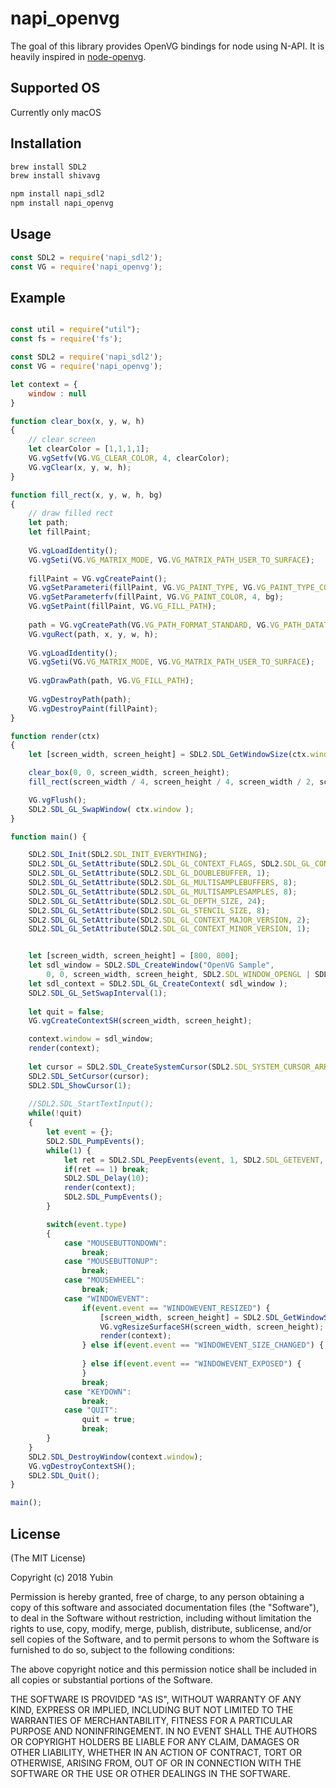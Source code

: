 # napi_openvg

The goal of this library provides OpenVG bindings for node using N-API.
It is heavily inspired in [node-openvg](https://github.com/luismreis/node-openvg). 


## Supported OS
Currently only macOS


## Installation

```javascript
brew install SDL2
brew install shivavg
```

```javascript
npm install napi_sdl2
npm install napi_openvg
```

## Usage

```javascript
const SDL2 = require('napi_sdl2');
const VG = require('napi_openvg');
```

## Example

```javascript

const util = require("util");
const fs = require('fs');

const SDL2 = require('napi_sdl2');
const VG = require('napi_openvg');

let context = {
	window : null
}

function clear_box(x, y, w, h)
{
    // clear screen
    let clearColor = [1,1,1,1];
    VG.vgSetfv(VG.VG_CLEAR_COLOR, 4, clearColor);
    VG.vgClear(x, y, w, h);
}

function fill_rect(x, y, w, h, bg)
{
    // draw filled rect
    let path;   
    let fillPaint;
       
    VG.vgLoadIdentity();
    VG.vgSeti(VG.VG_MATRIX_MODE, VG.VG_MATRIX_PATH_USER_TO_SURFACE);
    
    fillPaint = VG.vgCreatePaint();
    VG.vgSetParameteri(fillPaint, VG.VG_PAINT_TYPE, VG.VG_PAINT_TYPE_COLOR);
    VG.vgSetParameterfv(fillPaint, VG.VG_PAINT_COLOR, 4, bg);
    VG.vgSetPaint(fillPaint, VG.VG_FILL_PATH);
    
    path = VG.vgCreatePath(VG.VG_PATH_FORMAT_STANDARD, VG.VG_PATH_DATATYPE_F, 1,0,0,0, VG.VG_PATH_CAPABILITY_ALL);
    VG.vguRect(path, x, y, w, h);
    
    VG.vgLoadIdentity();
    VG.vgSeti(VG.VG_MATRIX_MODE, VG.VG_MATRIX_PATH_USER_TO_SURFACE);
    
    VG.vgDrawPath(path, VG.VG_FILL_PATH);
    
    VG.vgDestroyPath(path);
    VG.vgDestroyPaint(fillPaint);
}

function render(ctx)
{
	let [screen_width, screen_height] = SDL2.SDL_GetWindowSize(ctx.window);

	clear_box(0, 0, screen_width, screen_height);
	fill_rect(screen_width / 4, screen_height / 4, screen_width / 2, screen_height / 2, [1, 0, 0, 1]);

	VG.vgFlush();
	SDL2.SDL_GL_SwapWindow( ctx.window );
}

function main() {

	SDL2.SDL_Init(SDL2.SDL_INIT_EVERYTHING);
	SDL2.SDL_GL_SetAttribute(SDL2.SDL_GL_CONTEXT_FLAGS, SDL2.SDL_GL_CONTEXT_FORWARD_COMPATIBLE_FLAG);
	SDL2.SDL_GL_SetAttribute(SDL2.SDL_GL_DOUBLEBUFFER, 1);
	SDL2.SDL_GL_SetAttribute(SDL2.SDL_GL_MULTISAMPLEBUFFERS, 8);
	SDL2.SDL_GL_SetAttribute(SDL2.SDL_GL_MULTISAMPLESAMPLES, 8);
	SDL2.SDL_GL_SetAttribute(SDL2.SDL_GL_DEPTH_SIZE, 24);
	SDL2.SDL_GL_SetAttribute(SDL2.SDL_GL_STENCIL_SIZE, 8);
	SDL2.SDL_GL_SetAttribute(SDL2.SDL_GL_CONTEXT_MAJOR_VERSION, 2);
	SDL2.SDL_GL_SetAttribute(SDL2.SDL_GL_CONTEXT_MINOR_VERSION, 1);


	let [screen_width, screen_height] = [800, 800];
	let sdl_window = SDL2.SDL_CreateWindow("OpenVG Sample", 
		0, 0, screen_width, screen_height, SDL2.SDL_WINDOW_OPENGL | SDL2.SDL_WINDOW_SHOWN | SDL2.SDL_WINDOW_RESIZABLE);
	let sdl_context = SDL2.SDL_GL_CreateContext( sdl_window );
	SDL2.SDL_GL_SetSwapInterval(1);
   
	let quit = false;
	VG.vgCreateContextSH(screen_width, screen_height);

	context.window = sdl_window;
	render(context);
	
	let cursor = SDL2.SDL_CreateSystemCursor(SDL2.SDL_SYSTEM_CURSOR_ARROW);
	SDL2.SDL_SetCursor(cursor);
	SDL2.SDL_ShowCursor(1);
			
 	//SDL2.SDL_StartTextInput();
	while(!quit)
	{
		let event = {};
		SDL2.SDL_PumpEvents();
		while(1) {
			let ret = SDL2.SDL_PeepEvents(event, 1, SDL2.SDL_GETEVENT, SDL2.SDL_FIRSTEVENT, SDL2.SDL_LASTEVENT);
			if(ret == 1) break;
			SDL2.SDL_Delay(10);
			render(context);
			SDL2.SDL_PumpEvents();
		}

		switch(event.type)
		{
			case "MOUSEBUTTONDOWN":
				break;
			case "MOUSEBUTTONUP":
				break;
			case "MOUSEWHEEL":
				break;
			case "WINDOWEVENT":
				if(event.event == "WINDOWEVENT_RESIZED") {
					[screen_width, screen_height] = SDL2.SDL_GetWindowSize(context.window);
					VG.vgResizeSurfaceSH(screen_width, screen_height);
					render(context);
				} else if(event.event == "WINDOWEVENT_SIZE_CHANGED") {
		
				} else if(event.event == "WINDOWEVENT_EXPOSED") {
				}
				break;
			case "KEYDOWN":
				break;
			case "QUIT":
				quit = true;
				break;
		}
	}
	SDL2.SDL_DestroyWindow(context.window);
	VG.vgDestroyContextSH();
	SDL2.SDL_Quit();
}

main();

```

## License

(The MIT License)

Copyright (c) 2018 Yubin

Permission is hereby granted, free of charge, to any person obtaining a copy of this software and associated documentation files (the "Software"), to deal in the Software without restriction, including without limitation the rights to use, copy, modify, merge, publish, distribute, sublicense, and/or sell copies of the Software, and to permit persons to whom the Software is furnished to do so, subject to the following conditions:

The above copyright notice and this permission notice shall be included in all copies or substantial portions of the Software.

THE SOFTWARE IS PROVIDED "AS IS", WITHOUT WARRANTY OF ANY KIND, EXPRESS OR IMPLIED, INCLUDING BUT NOT LIMITED TO THE WARRANTIES OF MERCHANTABILITY, FITNESS FOR A PARTICULAR PURPOSE AND NONINFRINGEMENT. IN NO EVENT SHALL THE AUTHORS OR COPYRIGHT HOLDERS BE LIABLE FOR ANY CLAIM, DAMAGES OR OTHER LIABILITY, WHETHER IN AN ACTION OF CONTRACT, TORT OR OTHERWISE, ARISING FROM, OUT OF OR IN CONNECTION WITH THE SOFTWARE OR THE USE OR OTHER DEALINGS IN THE SOFTWARE.



